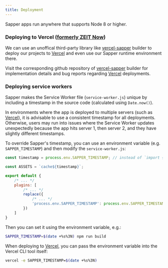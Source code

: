 ```yaml
---
title: Deployment
---
```


Sapper apps run anywhere that supports Node 8 or higher.

### Deploying to Vercel ([formerly ZEIT Now](https://vercel.com/blog/zeit-is-now-vercel))

We can use an unoffical third-party library like [vercel-sapper](https://www.npmjs.com/package/vercel-sapper) builder to deploy our projects to [Vercel] and even use our Sapper runtime environment there.

Visit the corresponding github repository of [vercel-sapper](https://github.com/thgh/vercel-sapper#readme) builder for implementation details and bug reports regarding [Vercel] deployments.

### Deploying service workers

Sapper makes the Service Worker file (`service-worker.js`) unique by including a timestamp in the source code
(calculated using `Date.now()`).

In environments where the app is deployed to multiple servers (such as [Vercel]), it is advisable to use a
consistent timestamp for all deployments. Otherwise, users may run into issues where the Service Worker
updates unexpectedly because the app hits server 1, then server 2, and they have slightly different timestamps.

To override Sapper's timestamp, you can use an environment variable (e.g. `SAPPER_TIMESTAMP`) and then modify
the `service-worker.js`:

```js
const timestamp = process.env.SAPPER_TIMESTAMP; // instead of `import { timestamp }`

const ASSETS = `cache${timestamp}`;

export default {
	/* ... */
	plugins: [
		/* ... */
		replace({
			/* ... */
			'process.env.SAPPER_TIMESTAMP': process.env.SAPPER_TIMESTAMP || Date.now()
		})
	]
}
```

Then you can set it using the environment variable, e.g.:

```bash
SAPPER_TIMESTAMP=$(date +%s%3N) npm run build
```

When deploying to [Vercel], you can pass the environment variable into the Vercel CLI tool itself:

```bash
vercel -e SAPPER_TIMESTAMP=$(date +%s%3N)
```

[Vercel]: https://vercel.com/home

